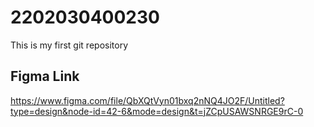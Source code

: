 # 2202030400230
This is my first git repository


## Figma Link

https://www.figma.com/file/QbXQtVyn01bxq2nNQ4JO2F/Untitled?type=design&node-id=42-6&mode=design&t=jZCpUSAWSNRGE9rC-0
